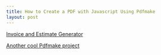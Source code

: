 ```yaml
---
title: How to Create a PDF with Javascript Using Pdfmake
layout: post
---
```




[Invoice and Estimate Generator](http://www.estimate-template.com)

[Another cool Pdfmake project](http://fredj.io/ol/pdfmake/examples/export-map.html)